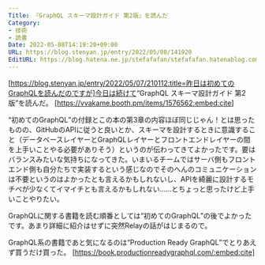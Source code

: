 ```yaml
---
Title: 『GraphQL スキーマ設計ガイド 第2版』を読んだ
Category:
- 技術
- 読書
Date: 2022-05-08T14:19:20+09:00
URL: https://blog.stenyan.jp/entry/2022/05/08/141920
EditURL: https://blog.hatena.ne.jp/stefafafan/stefafafan.hatenablog.com/atom/entry/13574176438090412153
---
```


[https://blog.stenyan.jp/entry/2022/05/07/210112:title=昨日は初めてのGraphQLを読んだのですが]今日は続けて<q>GraphQL スキーマ設計ガイド 第2版</q>を読んだ。
[https://vvakame.booth.pm/items/1576562:embed:cite]

<q>初めてのGraphQL</q>の付録とこの本の第3章の内容ほぼ同じじゃん！とは思ったものの、GitHubのAPIに従うと良いとか、スキーマを設計するときに意識すること（データベースレイヤーとGraphQLレイヤーとフロントエンドレイヤーの間を上手いことやる必要がありそう）というのが伝わってきてよかったです。要はバランスみたいな気持ちになってきた。いまいるチームではサーバ側もフロントエンド側も自分たちで実装するという感じなのでそのへんのコミュニケーションは不要というのはよかったとも言えるかもしれないし、APIを綺麗に設計するモチベが少なくてイマイチとも言えるかもしれない……とちょっと思ったけど上手いことやりたい。

GraphQLに関する書籍を読む順番としては<q>初めてのGraphQL</q>の後でよかったです。あまり詳細に紹介はせずに突然Relayの話がはじまるので。

GraphQL系の書籍であと気になるのは<q>Production Ready GraphQL</q>でとりあえず買うだけ買った。
[https://book.productionreadygraphql.com/:embed:cite]
